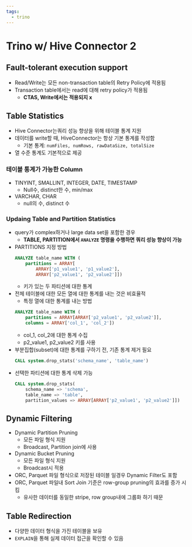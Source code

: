 ```yaml
---
tags:
  - trino
---
```


# Trino w/ Hive Connector 2

## Fault-tolerant execution support
- Read/Write는 모든 non-transaction table의 Retry Policy에 적용됨
- Transaction table에서는 read에 대해 retry policy가 적용됨
  - **CTAS, Write에서는 적용되지 x**

## Table Statistics
- Hive Connector는쿼리 성능 향상을 위해 테이블 통계 지원
- 데이터를 write할 때, HiveConnector는 항상 기본 통계를 작성함
  - 기본 통계: `numFiles, numRows, rawDataSize, totalSize`
- 열 수준 통계도 기본적으로 제공

### 테이블 통계가 가능한 Column
- TINYINT, SMALLINT, INTEGER, DATE, TIMESTAMP
  - Null수, distinct한 수, min/max
- VARCHAR, CHAR
  - null의 수, distinct 수

### Updaing Table and Partition Statistics
- query가 complex하거나 large data set을 포함한 경우
  - **TABLE, PARTITION에서 `ANALYZE` 명령을 수행하면 쿼리 성능 향상이 가능**
- PARTITIONS 지정 방법
  ```sql
  ANALYZE table_name WITH (
      partitions = ARRAY[
          ARRAY['p1_value1', 'p1_value2'],
          ARRAY['p2_value1', 'p2_value2']])
  ```
  - 키가 있는 두 파티션에 대한 통계
- 전체 테이블에 대한 모든 열에 대한 통계를 내는 것은 비효율적
  - 특정 열에 대한 통계를 내는 방법
  ```sql
  ANALYZE table_name WITH (
      partitions = ARRAY[ARRAY['p2_value1', 'p2_value2']],
      columns = ARRAY['col_1', 'col_2'])
  ```
  - col_1, col_2애 대한 통계 수집
  - p2_value1, p2_value2 키를 사용
- 부분집합(subset)에 대한 통계를 구하기 전, 기존 통계 제거 필요
  ```sql
  CALL system.drop_stats('schema_name', 'table_name')
  ```
- 선택한 파티션에 대한 통계 삭제 가능
  ```sql
  CALL system.drop_stats(
      schema_name => 'schema',
      table_name => 'table',
      partition_values => ARRAY[ARRAY['p2_value1', 'p2_value2']])
  ```

## Dynamic Filtering
- Dynamic Partition Pruning
  - 모든 파일 형식 지원
  - Broadcast, Partition join에 사용
- Dynamic Bucket Pruning
  - 모든 파일 형식 지원
  - Broadcast시 적용
- ORC, Parquet 파일 형식으로 저장된 테이블 일경우 Dynamic Filter도 포함
- ORC, Parquet 파일내 Sort Join 기준은 row-group pruning의 효과를 증가 시킴
  - 유사한 데이터를 동일한 stripe, row group내에 그룹화 하기 때문

## Table Redirection
- 다양한 데이터 형식을 가진 테이블을 보유
- `EXPLAIN`을 통해 실제 데이터 접근을 확인할 수 있음